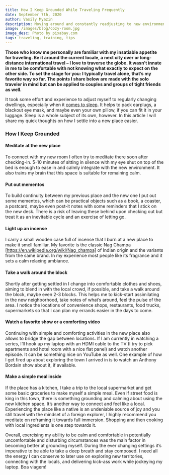 ```yaml
---
title: How I Keep Grounded While Traveling Frequently
date: September 7th, 2020
author: Vasily Myazin
description: Moving around and constantly readjusting to new environments is not normal for most people. Being nomadic – part- or full-time – takes some effort to start enjoying. Here are my insights about that.
image: /images/blog/cozy-room.jpg
image_desc: Photo by pixabay.com
tags: traveling, training, tips
---
```

**Those who know me personally are familiar with my insatiable appetite for traveling. Be it around the current locale, a next city over or long-distance international travel – I love to traverse the globe. It wasn’t innate in me to be comfortable with not knowing what exactly to expect on the other side. To set the stage for you: I typically travel alone, that’s my favorite way so far. The points I share below are made with the solo traveler in mind but can be applied to couples and groups of tight friends as well.**

It took some effort and experience to adjust myself to regularly changing dwellings, especially when it [comes to sleep](https://blog.eightsleep.com/heres-why-you-cant-fall-asleep-in-a-new-place/). It helps to pack earplugs, a blackout eye mask, and maybe even your own pillow, if you can fit it in your luggage. Sleep is a whole subject of its own, however. In this article I will share my quick thoughts on how I settle into a new place easier.

### How I Keep Grounded

#### Meditate at the new place

To connect with my new room I often try to meditate there soon after checking-in. 5-10 minutes of sitting in silence with my eye shut on top of the bed is enough to ease in and calmly integrate with the new environment. It also trains my brain that this space is suitable for remaining calm.

#### Put out mementos

To build continuity between my previous place and the new one I put out some mementos, which can be practical objects such as a book, a coaster, a postcard, maybe even post-it notes with some reminders that I stick on the new desk. There is a risk of leaving these behind upon checking out but treat it as an inevitable cycle and an exercise of letting go.

#### Light up an incense

I carry a small wooden case full of incense that I burn at a new place to make it smell familiar. My favorite is the classic Nag Champa [https://en.wikipedia.org/wiki/Nag_champa] of Indian origin and the variants from the same brand. In my experience most people like its fragrance and it sets a calm relaxing ambiance.

#### Take a walk around the block

Shortly after getting settled in I change into comfortable clothes and shoes, aiming to blend in with the local crowd, if possible, and take a walk around the block, maybe even 2-3 blocks. This helps me to kick-start assimilating in the new neighborhood, take notes of what’s around, feel the pulse of the area. I notice the locations of convenience shops, restaurants, food trucks, supermarkets so that I can plan my errands easier in the days to come.

#### Watch a favorite show or a comforting video

Continuing with simple and comforting activities in the new place also allows to bridge the gap between locations. If I am currently in watching a series, I’ll hook up my laptop with an HDMI cable to the TV (I try to pick apartments and hotel room with a nice flat panel) and watch another episode. It can be something nice on YouTube as well. One example of how I get fired up about exploring the town I arrived in is to watch an Anthony Bordain show about it, if available.

#### Make a simple meal inside

If the place has a kitchen, I take a trip to the local supermarket and get some basic groceries to make myself a simple meal. Even if street food is king in this town, there is something grounding and calming about using the new kitchen space. It’s another way to connect and feel like a local. Experiencing the place like a native is an undeniable source of joy and you still travel with the mindset of a foreign explorer, I highly recommend you meditate on reframing it towards full immersion. Shopping and then cooking with local ingredients is one step towards it.

Overall, exercising my ability to be calm and comfortable in potentially uncomfortable and disturbing circumstances was the main factor in becoming better at grounding myself. During the ever changing settings it’s imperative to be able to take a deep breath and stay composed. I need all the energy I can conserve to later use on exploring new territories, connecting with the locals, and delivering kick-ass work while jockeying my laptop. Boa viagem!

